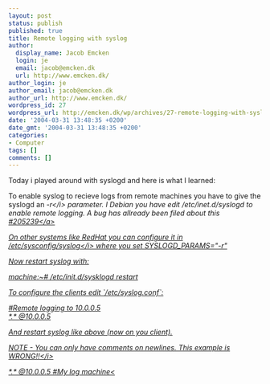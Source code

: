 ```yaml
---
layout: post
status: publish
published: true
title: Remote logging with syslog
author:
  display_name: Jacob Emcken
  login: je
  email: jacob@emcken.dk
  url: http://www.emcken.dk/
author_login: je
author_email: jacob@emcken.dk
author_url: http://www.emcken.dk/
wordpress_id: 27
wordpress_url: http://emcken.dk/wp/archives/27-remote-logging-with-syslog.html
date: '2004-03-31 13:48:35 +0200'
date_gmt: '2004-03-31 13:48:35 +0200'
categories:
- Computer
tags: []
comments: []
---
```

<p>Today i played around with syslogd and here is what I learned:</p>
<p>To enable syslog to recieve logs from remote machines you have to give the syslogd an <i>-r<&#47;i> parameter. I Debian you have edit &#47;etc&#47;inet.d&#47;syslogd to enable remote logging. A bug has allready been filed about this <a href="http:&#47;&#47;bugs.debian.org&#47;cgi-bin&#47;bugreport.cgi?bug=205239">#205239<&#47;a></p>
<p>On other systems like RedHat you can configure it in <i>&#47;etc&#47;sysconfig&#47;syslog<&#47;i> where you set SYSLOGD_PARAMS="-r"</p>
<p>Now restart syslog with:</p>
<p>    machine:~# &#47;etc&#47;init.d&#47;sysklogd restart</p>
<p>To configure the clients edit `&#47;etc&#47;syslog.conf`:</p>
<p>    #Remote logging to 10.0.0.5<br />
    *.* @10.0.0.5</p>
<p>And restart syslog like above (now on you client).</p>
<p><i>NOTE - You can only have comments on newlines. This example is WRONG!!<&#47;i></p>
<p>    *.* @10.0.0.5 #My log machine<</p>
